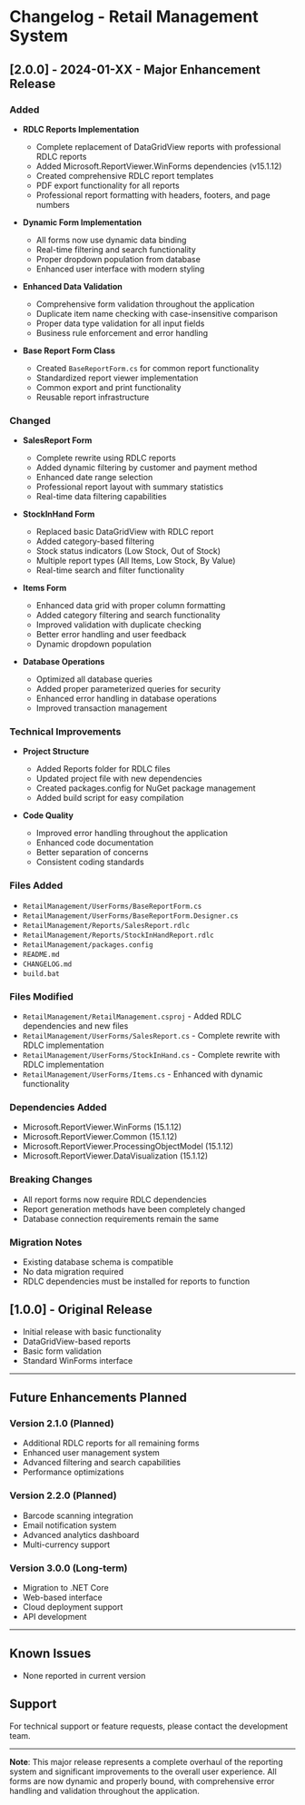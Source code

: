 # Changelog - Retail Management System

## [2.0.0] - 2024-01-XX - Major Enhancement Release

### Added
- **RDLC Reports Implementation**
  - Complete replacement of DataGridView reports with professional RDLC reports
  - Added Microsoft.ReportViewer.WinForms dependencies (v15.1.12)
  - Created comprehensive RDLC report templates
  - PDF export functionality for all reports
  - Professional report formatting with headers, footers, and page numbers

- **Dynamic Form Implementation**
  - All forms now use dynamic data binding
  - Real-time filtering and search functionality
  - Proper dropdown population from database
  - Enhanced user interface with modern styling

- **Enhanced Data Validation**
  - Comprehensive form validation throughout the application
  - Duplicate item name checking with case-insensitive comparison
  - Proper data type validation for all input fields
  - Business rule enforcement and error handling

- **Base Report Form Class**
  - Created `BaseReportForm.cs` for common report functionality
  - Standardized report viewer implementation
  - Common export and print functionality
  - Reusable report infrastructure

### Changed
- **SalesReport Form**
  - Complete rewrite using RDLC reports
  - Added dynamic filtering by customer and payment method
  - Enhanced date range selection
  - Professional report layout with summary statistics
  - Real-time data filtering capabilities

- **StockInHand Form**
  - Replaced basic DataGridView with RDLC report
  - Added category-based filtering
  - Stock status indicators (Low Stock, Out of Stock)
  - Multiple report types (All Items, Low Stock, By Value)
  - Real-time search and filter functionality

- **Items Form**
  - Enhanced data grid with proper column formatting
  - Added category filtering and search functionality
  - Improved validation with duplicate checking
  - Better error handling and user feedback
  - Dynamic dropdown population

- **Database Operations**
  - Optimized all database queries
  - Added proper parameterized queries for security
  - Enhanced error handling in database operations
  - Improved transaction management

### Technical Improvements
- **Project Structure**
  - Added Reports folder for RDLC files
  - Updated project file with new dependencies
  - Created packages.config for NuGet package management
  - Added build script for easy compilation

- **Code Quality**
  - Improved error handling throughout the application
  - Enhanced code documentation
  - Better separation of concerns
  - Consistent coding standards

### Files Added
- `RetailManagement/UserForms/BaseReportForm.cs`
- `RetailManagement/UserForms/BaseReportForm.Designer.cs`
- `RetailManagement/Reports/SalesReport.rdlc`
- `RetailManagement/Reports/StockInHandReport.rdlc`
- `RetailManagement/packages.config`
- `README.md`
- `CHANGELOG.md`
- `build.bat`

### Files Modified
- `RetailManagement/RetailManagement.csproj` - Added RDLC dependencies and new files
- `RetailManagement/UserForms/SalesReport.cs` - Complete rewrite with RDLC implementation
- `RetailManagement/UserForms/StockInHand.cs` - Complete rewrite with RDLC implementation
- `RetailManagement/UserForms/Items.cs` - Enhanced with dynamic functionality

### Dependencies Added
- Microsoft.ReportViewer.WinForms (15.1.12)
- Microsoft.ReportViewer.Common (15.1.12)
- Microsoft.ReportViewer.ProcessingObjectModel (15.1.12)
- Microsoft.ReportViewer.DataVisualization (15.1.12)

### Breaking Changes
- All report forms now require RDLC dependencies
- Report generation methods have been completely changed
- Database connection requirements remain the same

### Migration Notes
- Existing database schema is compatible
- No data migration required
- RDLC dependencies must be installed for reports to function

## [1.0.0] - Original Release
- Initial release with basic functionality
- DataGridView-based reports
- Basic form validation
- Standard WinForms interface

---

## Future Enhancements Planned

### Version 2.1.0 (Planned)
- Additional RDLC reports for all remaining forms
- Enhanced user management system
- Advanced filtering and search capabilities
- Performance optimizations

### Version 2.2.0 (Planned)
- Barcode scanning integration
- Email notification system
- Advanced analytics dashboard
- Multi-currency support

### Version 3.0.0 (Long-term)
- Migration to .NET Core
- Web-based interface
- Cloud deployment support
- API development

---

## Known Issues
- None reported in current version

## Support
For technical support or feature requests, please contact the development team.

---

**Note**: This major release represents a complete overhaul of the reporting system and significant improvements to the overall user experience. All forms are now dynamic and properly bound, with comprehensive error handling and validation throughout the application.
